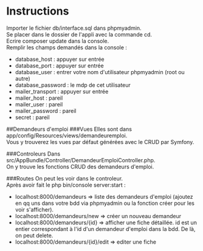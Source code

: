 # Instructions

Importer le fichier db/interface.sql dans phpmyadmin.  
Se placer dans le dossier de l'appli avec la commande cd.  
Ecrire composer update dans la console.  
Remplir les champs demandés dans la console :  
* database_host : appuyer sur entrée
* database_port : appuyer sur entrée
* database_user : entrer votre nom d'utilisateur phpmyadmin (root ou autre)
* database_password : le mdp de cet utilisateur
* mailer_transport : appuyer sur entrée
* mailer_host : pareil
* mailer_user : pareil
* mailer_password : pareil
* secret : pareil

##Demandeurs d'emploi
###Vues
Elles sont dans app/config/Resources/views/demandeuremploi.  
Vous y trouverez les vues par défaut générées avec le CRUD par Symfony.

###Controleurs
Dans src/AppBundle/Controller/DemandeurEmploiController.php.  
On y trouve les fonctions CRUD des demandeurs d'emploi.

###Routes
On peut les voir dans le controleur.  
Après avoir fait le php bin/console server:start :  
* localhost:8000/demandeurs => liste des demandeurs d'emploi (ajoutez en qq uns dans votre bdd via phpmyadmin ou la fonction créer pour les voir s'afficher). 
* localhost:8000/demandeurs/new => créer un nouveau demandeur
* localhost:8000/demandeurs/{id} => afficher une fiche détaillée. id est un entier correspondant à l'id d'un demandeur d'emploi dans la bdd. De là, on peut delete.
* localhost:8000/demandeurs/{id}/edit => editer une fiche






